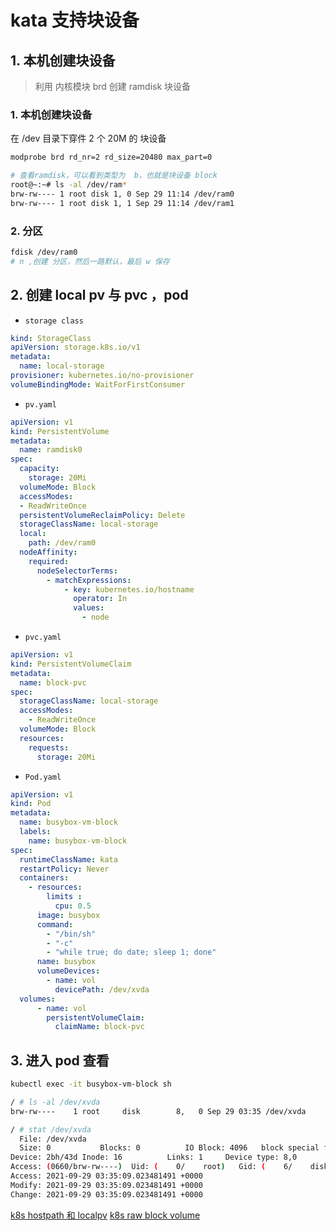 # kata 支持块设备


## 1. 本机创建块设备
> 利用 内核模块 brd 创建 ramdisk 块设备
### 1. 本机创建块设备

在 /dev 目录下穿件 2 个 20M 的 块设备
```bash
modprobe brd rd_nr=2 rd_size=20480 max_part=0

# 查看ramdisk，可以看到类型为  b，也就是块设备 block
root@~:~# ls -al /dev/ram*
brw-rw---- 1 root disk 1, 0 Sep 29 11:14 /dev/ram0
brw-rw---- 1 root disk 1, 1 Sep 29 11:14 /dev/ram1
```
### 2. 分区 

```bash
fdisk /dev/ram0 
# n ,创建 分区，然后一路默认，最后 w 保存
```


## 2. 创建 local pv 与 pvc ，pod

- `storage class`

```yaml
kind: StorageClass
apiVersion: storage.k8s.io/v1
metadata:
  name: local-storage
provisioner: kubernetes.io/no-provisioner
volumeBindingMode: WaitForFirstConsumer
```

- `pv.yaml`

```yaml
apiVersion: v1
kind: PersistentVolume
metadata:
  name: ramdisk0
spec:
  capacity:
    storage: 20Mi
  volumeMode: Block
  accessModes:
  - ReadWriteOnce
  persistentVolumeReclaimPolicy: Delete
  storageClassName: local-storage
  local:
    path: /dev/ram0
  nodeAffinity:
    required:
      nodeSelectorTerms:
        - matchExpressions:
            - key: kubernetes.io/hostname
              operator: In
              values:
                - node
```

- `pvc.yaml`

```yaml
apiVersion: v1
kind: PersistentVolumeClaim
metadata:
  name: block-pvc
spec:
  storageClassName: local-storage
  accessModes:
    - ReadWriteOnce
  volumeMode: Block
  resources:
    requests:
      storage: 20Mi
```

- `Pod.yaml` 

```yaml
apiVersion: v1
kind: Pod
metadata:
  name: busybox-vm-block
  labels:
    name: busybox-vm-block
spec:
  runtimeClassName: kata
  restartPolicy: Never
  containers:
    - resources:
        limits :
          cpu: 0.5
      image: busybox
      command:
        - "/bin/sh"
        - "-c"
        - "while true; do date; sleep 1; done"
      name: busybox
      volumeDevices:
        - name: vol
          devicePath: /dev/xvda
  volumes:
      - name: vol
        persistentVolumeClaim:
          claimName: block-pvc
```


## 3. 进入 pod 查看

```bash
kubectl exec -it busybox-vm-block sh

/ # ls -al /dev/xvda
brw-rw----    1 root     disk        8,   0 Sep 29 03:35 /dev/xvda

/ # stat /dev/xvda
  File: /dev/xvda
  Size: 0         	Blocks: 0          IO Block: 4096   block special file
Device: 2bh/43d	Inode: 16          Links: 1     Device type: 8,0
Access: (0660/brw-rw----)  Uid: (    0/    root)   Gid: (    6/    disk)
Access: 2021-09-29 03:35:09.023481491 +0000
Modify: 2021-09-29 03:35:09.023481491 +0000
Change: 2021-09-29 03:35:09.023481491 +0000

```


[k8s hostpath 和 localpv](https://www.cnblogs.com/ssgeek/p/13690147.html)
[k8s raw block volume](https://kubernetes.io/zh/docs/concepts/storage/persistent-volumes/#raw-block-volume-support)